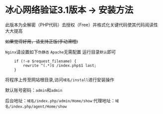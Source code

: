 # 冰心网络验证3.1版本 -> 安装方法
此版本为全解密（PHP代码）去授权（Free）并格式化关键代码使其代码阅读性大大提高

~~如果觉得好用，请支持正版(手动滑稽)~~

`Nginx`请设置如下`伪静态` `Apache`无需配置 运行目录`默认`即可
```
    if (!-e $request_filename) {
        rewrite ^(.*)$ /index.php$1 last;
    }
```

将程序上传至网站根目录,访问`域名/install`进行安装操作

默认账号密码：`admin`和`admin`

后台地址：`域名/index.php/admin/Home/show`
代理地址：`域名/index.php/agent/Home/show`
